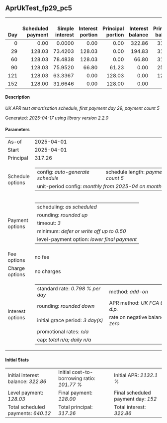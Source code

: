 <h2>AprUkTest_fp29_pc5</h2>
<table>
    <thead style="vertical-align: bottom;">
        <th style="text-align: right;">Day</th>
        <th style="text-align: right;">Scheduled payment</th>
        <th style="text-align: right;">Simple interest</th>
        <th style="text-align: right;">Interest portion</th>
        <th style="text-align: right;">Principal portion</th>
        <th style="text-align: right;">Interest balance</th>
        <th style="text-align: right;">Principal balance</th>
        <th style="text-align: right;">Total simple interest</th>
        <th style="text-align: right;">Total interest</th>
        <th style="text-align: right;">Total principal</th>
    </thead>
    <tr style="text-align: right;">
        <td class="ci00">0</td>
        <td class="ci01" style="white-space: nowrap;">0.00</td>
        <td class="ci02">0.0000</td>
        <td class="ci03">0.00</td>
        <td class="ci04">0.00</td>
        <td class="ci05">322.86</td>
        <td class="ci06">317.26</td>
        <td class="ci07">0.0000</td>
        <td class="ci08">0.00</td>
        <td class="ci09">0.00</td>
    </tr>
    <tr style="text-align: right;">
        <td class="ci00">29</td>
        <td class="ci01" style="white-space: nowrap;">128.03</td>
        <td class="ci02">73.4203</td>
        <td class="ci03">128.03</td>
        <td class="ci04">0.00</td>
        <td class="ci05">194.83</td>
        <td class="ci06">317.26</td>
        <td class="ci07">73.4203</td>
        <td class="ci08">128.03</td>
        <td class="ci09">0.00</td>
    </tr>
    <tr style="text-align: right;">
        <td class="ci00">60</td>
        <td class="ci01" style="white-space: nowrap;">128.03</td>
        <td class="ci02">78.4838</td>
        <td class="ci03">128.03</td>
        <td class="ci04">0.00</td>
        <td class="ci05">66.80</td>
        <td class="ci06">317.26</td>
        <td class="ci07">151.9041</td>
        <td class="ci08">256.06</td>
        <td class="ci09">0.00</td>
    </tr>
    <tr style="text-align: right;">
        <td class="ci00">90</td>
        <td class="ci01" style="white-space: nowrap;">128.03</td>
        <td class="ci02">75.9520</td>
        <td class="ci03">66.80</td>
        <td class="ci04">61.23</td>
        <td class="ci05">0.00</td>
        <td class="ci06">256.03</td>
        <td class="ci07">227.8561</td>
        <td class="ci08">322.86</td>
        <td class="ci09">61.23</td>
    </tr>
    <tr style="text-align: right;">
        <td class="ci00">121</td>
        <td class="ci01" style="white-space: nowrap;">128.03</td>
        <td class="ci02">63.3367</td>
        <td class="ci03">0.00</td>
        <td class="ci04">128.03</td>
        <td class="ci05">0.00</td>
        <td class="ci06">128.00</td>
        <td class="ci07">291.1928</td>
        <td class="ci08">322.86</td>
        <td class="ci09">189.26</td>
    </tr>
    <tr style="text-align: right;">
        <td class="ci00">152</td>
        <td class="ci01" style="white-space: nowrap;">128.00</td>
        <td class="ci02">31.6646</td>
        <td class="ci03">0.00</td>
        <td class="ci04">128.00</td>
        <td class="ci05">0.00</td>
        <td class="ci06">0.00</td>
        <td class="ci07">322.8575</td>
        <td class="ci08">322.86</td>
        <td class="ci09">317.26</td>
    </tr>
</table>
<h4>Description</h4>
<p><i>UK APR test amortisation schedule, first payment day 29, payment count 5</i></p>
<p>Generated: <i>2025-04-17 using library version 2.2.0</i></p>
<h4>Parameters</h4>
<table>
    <tr>
        <td>As-of</td>
        <td>2025-04-01</td>
    </tr>
    <tr>
        <td>Start</td>
        <td>2025-04-01</td>
    </tr>
    <tr>
        <td>Principal</td>
        <td>317.26</td>
    </tr>
    <tr>
        <td>Schedule options</td>
        <td>
            <table>
                <tr>
                    <td>config: <i>auto-generate schedule</i></td>
                    <td>schedule length: <i><i>payment count</i> 5</i></td>
                </tr>
                <tr>
                    <td colspan="2" style="white-space: nowrap;">unit-period config: <i>monthly from 2025-04 on month-end</i></td>
                </tr>
            </table>
        </td>
    </tr>
    <tr>
        <td>Payment options</td>
        <td>
            <table>
                <tr>
                    <td>scheduling: <i>as scheduled</i></td>
                </tr>
                <tr>
                    <td>rounding: <i>rounded up</i></td>
                </tr>
                <tr>
                    <td>timeout: <i>3</i></td>
                </tr>
                <tr>
                    <td>minimum: <i>defer&nbsp;or&nbsp;write&nbsp;off&nbsp;up&nbsp;to&nbsp;0.50</i></td>
                </tr>
                <tr>
                    <td>level-payment option: <i>lower&nbsp;final&nbsp;payment</i></td>
                </tr>
            </table>
        </td>
    </tr>
    <tr>
        <td>Fee options</td>
        <td>no fee
        </td>
    </tr>
    <tr>
        <td>Charge options</td>
        <td>no charges
        </td>
    </tr>
    <tr>
        <td>Interest options</td>
        <td>
            <table>
                <tr>
                    <td>standard rate: <i>0.798 % per day</i></td>
                    <td>method: <i>add-on</i></td>
                </tr>
                <tr>
                    <td>rounding: <i>rounded down</i></td>
                    <td>APR method: <i>UK FCA to 1 d.p.</i></td>
                </tr>
                <tr>
                    <td>initial grace period: <i>3 day(s)</i></td>
                    <td>rate on negative balance: <i>zero</i></td>
                </tr>
                <tr>
                    <td colspan="2">promotional rates: <i><i>n/a</i></i></td>
                </tr>
                <tr>
                    <td colspan="2">cap: <i>total <i>n/a</i>; daily <i>n/a</i></td>
                </tr>
            </table>
        </td>
    </tr>
</table>
<h4>Initial Stats</h4>
<table>
    <tr>
        <td>Initial interest balance: <i>322.86</i></td>
        <td>Initial cost-to-borrowing ratio: <i>101.77 %</i></td>
        <td>Initial APR: <i>2132.1 %</i></td>
    </tr>
    <tr>
        <td>Level payment: <i>128.03</i></td>
        <td>Final payment: <i>128.00</i></td>
        <td>Final scheduled payment day: <i>152</i></td>
    </tr>
    <tr>
        <td>Total scheduled payments: <i>640.12</i></td>
        <td>Total principal: <i>317.26</i></td>
        <td>Total interest: <i>322.86</i></td>
    </tr>
</table>
